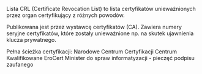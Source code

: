 Lista CRL (Certificate Revocation List) to lista certyfikatów unieważnionych przez organ certyfikujący z różnych powodów.

Publikowana jest przez wystawcę certyfikatów (CA). Zawiera numery seryjne certyfikatów, które zostały unieważnione np. na skutek ujawnienia klucza prywatnego. 

Pełna ścieżka certyfikacji:
Narodowe Centrum Certyfikacji
	Centrum Kwalifikowane EroCert
		Minister do spraw informatyzacji - pieczęć podpisu zaufanego